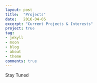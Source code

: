 ```yaml
---
layout: post
title:  "Projects"
date:   2016-04-06
excerpt: "Current Projects & Interests"
project: true
tag:
- jekyll 
- moon
- blog
- about
- theme
comments: true
---
```


Stay Tuned
